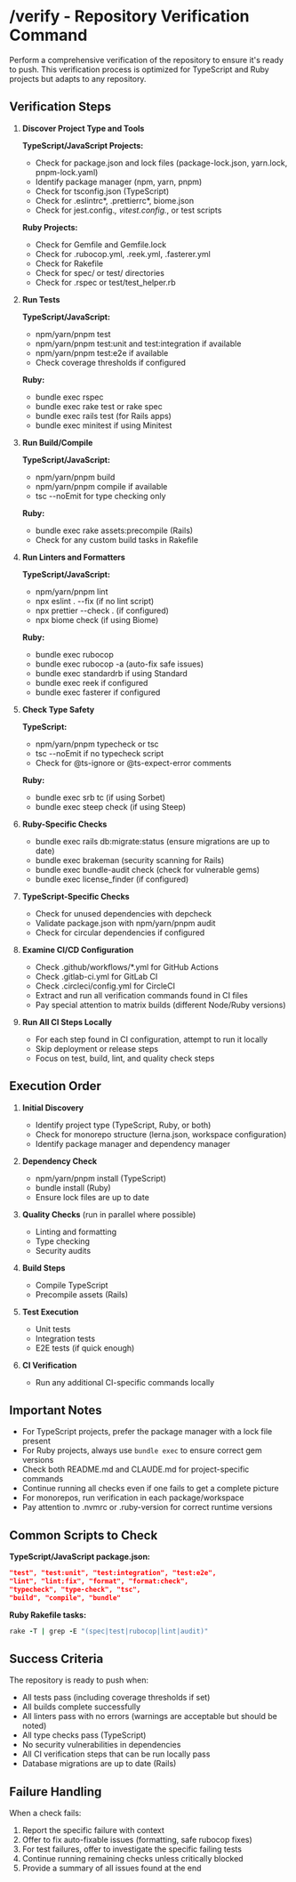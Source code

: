 # /verify - Repository Verification Command

Perform a comprehensive verification of the repository to ensure it's ready to push. This verification process is optimized for TypeScript and Ruby projects but adapts to any repository.

## Verification Steps

1. **Discover Project Type and Tools**

   **TypeScript/JavaScript Projects:**
   - Check for package.json and lock files (package-lock.json, yarn.lock, pnpm-lock.yaml)
   - Identify package manager (npm, yarn, pnpm)
   - Check for tsconfig.json (TypeScript)
   - Check for .eslintrc*, .prettierrc*, biome.json
   - Check for jest.config._, vitest.config._, or test scripts

   **Ruby Projects:**
   - Check for Gemfile and Gemfile.lock
   - Check for .rubocop.yml, .reek.yml, .fasterer.yml
   - Check for Rakefile
   - Check for spec/ or test/ directories
   - Check for .rspec or test/test_helper.rb

2. **Run Tests**

   **TypeScript/JavaScript:**
   - npm/yarn/pnpm test
   - npm/yarn/pnpm test:unit and test:integration if available
   - npm/yarn/pnpm test:e2e if available
   - Check coverage thresholds if configured

   **Ruby:**
   - bundle exec rspec
   - bundle exec rake test or rake spec
   - bundle exec rails test (for Rails apps)
   - bundle exec minitest if using Minitest

3. **Run Build/Compile**

   **TypeScript/JavaScript:**
   - npm/yarn/pnpm build
   - npm/yarn/pnpm compile if available
   - tsc --noEmit for type checking only

   **Ruby:**
   - bundle exec rake assets:precompile (Rails)
   - Check for any custom build tasks in Rakefile

4. **Run Linters and Formatters**

   **TypeScript/JavaScript:**
   - npm/yarn/pnpm lint
   - npx eslint . --fix (if no lint script)
   - npx prettier --check . (if configured)
   - npx biome check (if using Biome)

   **Ruby:**
   - bundle exec rubocop
   - bundle exec rubocop -a (auto-fix safe issues)
   - bundle exec standardrb if using Standard
   - bundle exec reek if configured
   - bundle exec fasterer if configured

5. **Check Type Safety**

   **TypeScript:**
   - npm/yarn/pnpm typecheck or tsc
   - tsc --noEmit if no typecheck script
   - Check for @ts-ignore or @ts-expect-error comments

   **Ruby:**
   - bundle exec srb tc (if using Sorbet)
   - bundle exec steep check (if using Steep)

6. **Ruby-Specific Checks**
   - bundle exec rails db:migrate:status (ensure migrations are up to date)
   - bundle exec brakeman (security scanning for Rails)
   - bundle exec bundle-audit check (check for vulnerable gems)
   - bundle exec license_finder (if configured)

7. **TypeScript-Specific Checks**
   - Check for unused dependencies with depcheck
   - Validate package.json with npm/yarn/pnpm audit
   - Check for circular dependencies if configured

8. **Examine CI/CD Configuration**
   - Check .github/workflows/\*.yml for GitHub Actions
   - Check .gitlab-ci.yml for GitLab CI
   - Check .circleci/config.yml for CircleCI
   - Extract and run all verification commands found in CI files
   - Pay special attention to matrix builds (different Node/Ruby versions)

9. **Run All CI Steps Locally**
   - For each step found in CI configuration, attempt to run it locally
   - Skip deployment or release steps
   - Focus on test, build, lint, and quality check steps

## Execution Order

1. **Initial Discovery**
   - Identify project type (TypeScript, Ruby, or both)
   - Check for monorepo structure (lerna.json, workspace configuration)
   - Identify package manager and dependency manager

2. **Dependency Check**
   - npm/yarn/pnpm install (TypeScript)
   - bundle install (Ruby)
   - Ensure lock files are up to date

3. **Quality Checks** (run in parallel where possible)
   - Linting and formatting
   - Type checking
   - Security audits

4. **Build Steps**
   - Compile TypeScript
   - Precompile assets (Rails)

5. **Test Execution**
   - Unit tests
   - Integration tests
   - E2E tests (if quick enough)

6. **CI Verification**
   - Run any additional CI-specific commands locally

## Important Notes

- For TypeScript projects, prefer the package manager with a lock file present
- For Ruby projects, always use `bundle exec` to ensure correct gem versions
- Check both README.md and CLAUDE.md for project-specific commands
- Continue running all checks even if one fails to get a complete picture
- For monorepos, run verification in each package/workspace
- Pay attention to .nvmrc or .ruby-version for correct runtime versions

## Common Scripts to Check

**TypeScript/JavaScript package.json:**

```json
"test", "test:unit", "test:integration", "test:e2e",
"lint", "lint:fix", "format", "format:check",
"typecheck", "type-check", "tsc",
"build", "compile", "bundle"
```

**Ruby Rakefile tasks:**

```ruby
rake -T | grep -E "(spec|test|rubocop|lint|audit)"
```

## Success Criteria

The repository is ready to push when:

- All tests pass (including coverage thresholds if set)
- All builds complete successfully
- All linters pass with no errors (warnings are acceptable but should be noted)
- All type checks pass (TypeScript)
- No security vulnerabilities in dependencies
- All CI verification steps that can be run locally pass
- Database migrations are up to date (Rails)

## Failure Handling

When a check fails:

1. Report the specific failure with context
2. Offer to fix auto-fixable issues (formatting, safe rubocop fixes)
3. For test failures, offer to investigate the specific failing tests
4. Continue running remaining checks unless critically blocked
5. Provide a summary of all issues found at the end
